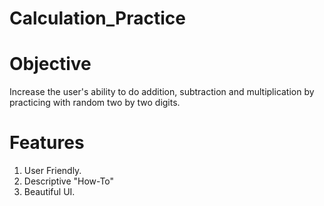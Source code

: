 # Calculation_Practice

# Objective
Increase the user's ability to do addition, subtraction and multiplication by practicing with random two by two digits.
# Features
1. User Friendly.
2. Descriptive "How-To"
3. Beautiful UI.
